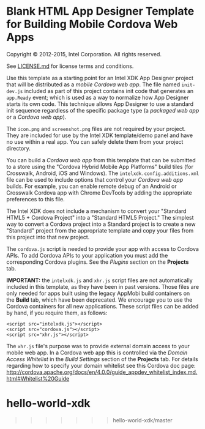 Blank HTML App Designer Template for Building Mobile Cordova Web Apps
=====================================================================

Copyright © 2012-2015, Intel Corporation. All rights reserved.

See [LICENSE.md](<LICENSE.md>) for license terms and conditions.

Use this template as a starting point for an Intel XDK App Designer project that
will be distributed as a *mobile Cordova web app*. The file named `init-dev.js`
included as part of this project contains init code that generates an
`app.Ready` event; which is used as a way to normalize how App Designer starts
its own code. This technique allows App Designer to use a standard init sequence
regardless of the specific package type (a *packaged web app* or a *Cordova web
app*).

The `icon.png` and `screenshot.png` files are not required by your project. They
are included for use by the Intel XDK template/demo panel and have no use within
a real app. You can safely delete them from your project directory.

You can build a *Cordova web app* from this template that can be submitted to a
store using the "Cordova Hybrid Mobile App Platforms" build tiles (for
Crosswalk, Android, iOS and Windows). The `intelxdk.config.additions.xml` file
can be used to include options that control your *Cordova web app* builds. For
example, you can enable remote debug of an Android or Crosswalk Cordova app with
Chrome DevTools by adding the appropriate preferences to this file.

The Intel XDK does not include a mechanism to convert your "Standard HTML5 +
Cordova Project" into a "Standard HTML5 Project." The simplest way to convert a
Cordova project into a Standard project is to create a new "Standard" project
from the appropriate template and copy your files from this project into that
new project.

The `cordova.js` script is needed to provide your app with access to Cordova
APIs. To add Cordova APIs to your application you must add the corresponding
Cordova plugins. See the *Plugins* section on the **Projects** tab.

**IMPORTANT:** the `intelxdk.js` and `xhr.js` script files are not automatically
included in this template, as they have been in past versions. Those files are
only needed for apps built using the legacy AppMobi build containers on the
**Build** tab, which have been deprecated. We encourage you to use the Cordova
containers for all new applications. These script files can be added by hand, if
you require them, as follows:

~~~~~~~~~~~~~~~~~~~~~~~~~~~~~~~~~~~~~~~~~~~~~~~~~~~~~~~~~~~~~~~~~~~~~~~~~~~~~~~~
<script src="intelxdk.js"></script>
<script src="cordova.js"></script>
<script src="xhr.js"></script>
~~~~~~~~~~~~~~~~~~~~~~~~~~~~~~~~~~~~~~~~~~~~~~~~~~~~~~~~~~~~~~~~~~~~~~~~~~~~~~~~

The `xhr.js` file's purpose was to provide external domain access to your mobile
web app. In a Cordova web app this is controlled via the *Domain Access
Whitelist* in the *Build Settings* section of the **Projects** tab. For details
regarding how to specify your domain whitelist see this Cordova doc page:
<http://cordova.apache.org/docs/en/4.0.0/guide_appdev_whitelist_index.md.html#Whitelist%20Guide>

# hello-world-xdk
>>>>>>> hello-world-xdk/master
